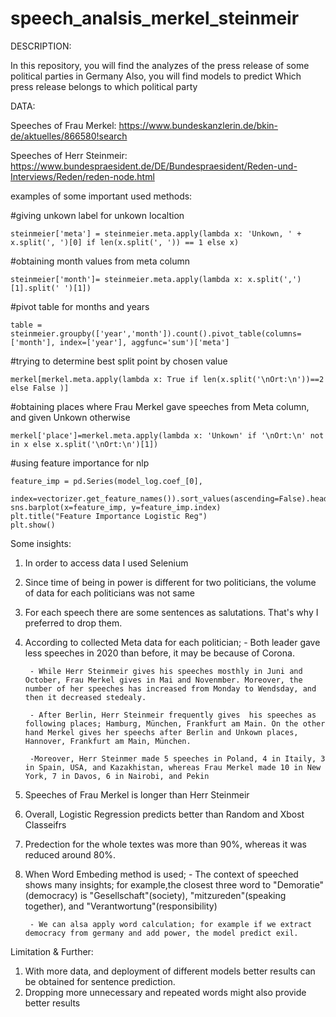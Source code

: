 # speech_analsis_merkel_steinmeir

DESCRIPTION:

In this repository, you will find the analyzes of the press release of some political parties in Germany Also, you will find models to predict Which press release belongs to which political party

DATA:

Speeches of Frau Merkel: https://www.bundeskanzlerin.de/bkin-de/aktuelles/866580!search

Speeches of Herr Steinmeir: https://www.bundespraesident.de/DE/Bundespraesident/Reden-und-Interviews/Reden/reden-node.html

examples of some important used methods:

#giving unkown label for unkown localtion

	steinmeier['meta'] = steinmeier.meta.apply(lambda x: 'Unkown, ' + x.split(', ')[0] if len(x.split(', ')) == 1 else x)

#obtaining month values from meta column

	steinmeier['month']= steinmeier.meta.apply(lambda x: x.split(',')[1].split(' ')[1])

#pivot table for months and years

	table = steinmeier.groupby(['year','month']).count().pivot_table(columns=['month'], index=['year'], aggfunc='sum')['meta']


#trying to determine best split point by chosen value

	merkel[merkel.meta.apply(lambda x: True if len(x.split('\nOrt:\n'))==2 else False )]

#obtaining places where Frau Merkel gave speeches from Meta column, and given Unkown otherwise

	merkel['place']=merkel.meta.apply(lambda x: 'Unkown' if '\nOrt:\n' not in x else x.split('\nOrt:\n')[1])

#using feature importance for nlp

	feature_imp = pd.Series(model_log.coef_[0],
                        index=vectorizer.get_feature_names()).sort_values(ascending=False).head(10)
	sns.barplot(x=feature_imp, y=feature_imp.index)
	plt.title("Feature Importance Logistic Reg")
	plt.show()


Some insights:

1. In order to access data I used Selenium

2. Since time of being in power is different for two politicians, the volume of data for each politicians was not same

3. For each speech there are some sentences as salutations. That's why I preferred to drop them.

4. According to collected Meta data for each politician;
		- Both leader gave less speeches in 2020 than before, it may be because of Corona. 

		- While Herr Steinmeir gives his speeches mosthly in Juni and October, Frau Merkel gives in Mai and Novenmber. Moreover, the number of her speeches has increased from Monday to Wendsday, and then it decreased stedealy. 

		- After Berlin, Herr Steinmeir frequently gives  his speeches as following places; Hamburg, München, Frankfurt am Main. On the other hand Merkel gives her speechs after Berlin and Unkown places, Hannover, Frankfurt am Main, München. 
		
		-Moreover, Herr Steinmer made 5 speeches in Poland, 4 in Itaily, 3 in Spain, USA, and Kazakhistan, whereas Frau Merkel made 10 in New York, 7 in Davos, 6 in Nairobi, and Pekin

5. Speeches of Frau Merkel is longer than Herr Steinmeir

6. Overall, Logistic Regression predicts better than Random and Xbost Classeifrs

7. Predection for the whole textes was more than 90%, whereas it was reduced around 80%.

8. When Word Embeding method is used;
		- The context of speeched shows many insights; for example,the closest three word to "Demoratie"(democracy) is "Gesellschaft"(society), "mitzureden"(speaking together), and "Verantwortung"(responsibility)

		- We can alsa apply word calculation; for example if we extract democracy from germany and add power, the model predict exil. 

Limitation & Further:

1. With more data, and deployment of different models better results can be obtained for sentence prediction.
2. Dropping more unnecessary and repeated words might also provide better results